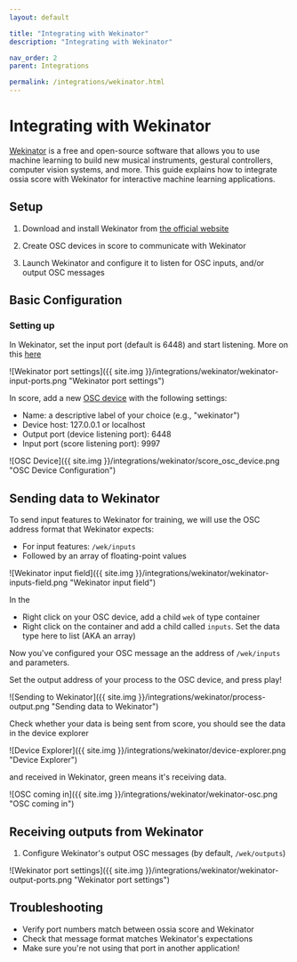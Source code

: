 ```yaml
---
layout: default

title: "Integrating with Wekinator"
description: "Integrating with Wekinator"

nav_order: 2
parent: Integrations

permalink: /integrations/wekinator.html
---
```


# Integrating with Wekinator

[Wekinator](http://www.wekinator.org/) is a free and open-source software that allows you to use machine learning to build new musical instruments, gestural controllers, computer vision systems, and more. This guide explains how to integrate ossia score with Wekinator for interactive machine learning applications.

## Setup

1. Download and install Wekinator from [the official website](http://www.wekinator.org/downloads/)

3. Create OSC devices in score to communicate with Wekinator

2. Launch Wekinator and configure it to listen for OSC inputs, and/or output OSC messages

## Basic Configuration

### Setting up 

In Wekinator, set the input port (default is 6448) and start listening. More on this [here](http://www.wekinator.org/detailed-instructions/#Wekinator8217s_default_OSC_messages)

![Wekinator port settings]({{ site.img }}/integrations/wekinator/wekinator-input-ports.png "Wekinator port settings") 

In score, add a new [OSC device](https://ossia.io/score-docs/devices/osc-device.html) with the following settings:
   - Name: a descriptive label of your choice (e.g., "wekinator")
   - Device host: 127.0.0.1 or localhost
   - Output port (device listening port): 6448
   - Input port (score listening port): 9997 

![OSC Device]({{ site.img }}/integrations/wekinator/score_osc_device.png "OSC Device Configuration")

## Sending data to Wekinator

To send input features to Wekinator for training, we will use the OSC address format that Wekinator expects:
   - For input features: `/wek/inputs`
   - Followed by an array of floating-point values 

![Wekinator input field]({{ site.img }}/integrations/wekinator/wekinator-inputs-field.png "Wekinator input field")

In the 
- Right click on your OSC device, add a child `wek` of type container
- Right click on the container and add a child called `inputs`. Set the data type here to list (AKA an array)

Now you've configured your OSC message an the address of `/wek/inputs` and parameters. 

Set the output address of your process to the OSC device, and press play!

![Sending to Wekinator]({{ site.img }}/integrations/wekinator/process-output.png "Sending data to Wekinator") 

Check whether your data is being sent from score, you should see the data in the device explorer 

![Device Explorer]({{ site.img }}/integrations/wekinator/device-explorer.png "Device Explorer") 

and received in Wekinator, green means it's receiving data.

![OSC coming in]({{ site.img }}/integrations/wekinator/wekinator-osc.png "OSC coming in")


## Receiving outputs from Wekinator

1. Configure Wekinator's output OSC messages (by default, `/wek/outputs`)

![Wekinator port settings]({{ site.img }}/integrations/wekinator/wekinator-output-ports.png "Wekinator port settings") 

<!-- 2. In your score, create OSC output device for Wekinator's output messages:   
## Example: Training a gesture recognizer

1. Set up Wekinator to receive pose recognition data from ossia score
2. Train Wekinator with different gestures
3. Use Wekinator's output to trigger events in score 

Add example score / link from AI

-->

## Troubleshooting

- Verify port numbers match between ossia score and Wekinator
- Check that message format matches Wekinator's expectations
- Make sure you're not using that port in another application!
